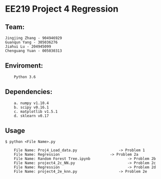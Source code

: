 EE219 Project 4 Regression
========

Team:
------------
	Jingjing Zhang - 904946929
	Guanqun Yang - 305036276
	Jiahui Lu - 204945099
	Chenguang Yuan - 005030313


Enviroment:
------------
    	Python 3.6

Dependencies:
------------
		a. numpy v1.10.4
		b. scipy v0.16.1
		c. matplotlib v1.5.1
		d. sklearn v0.17


Usage
------------
    $ python <File Name>.py    

		File Name: Proj4_Load_data.py					-> Problem 1
		File Name: Regression						-> Problem 2a
		File Name: Random Forest Tree.ipynb    				-> Problem 2b
		File Name: project4_2c_NN.py             			-> Problem 2c
		File Name: Regression		            			-> Problem 2d
		File Name: project4_2e_knn.py    				-> Problem 2e  

